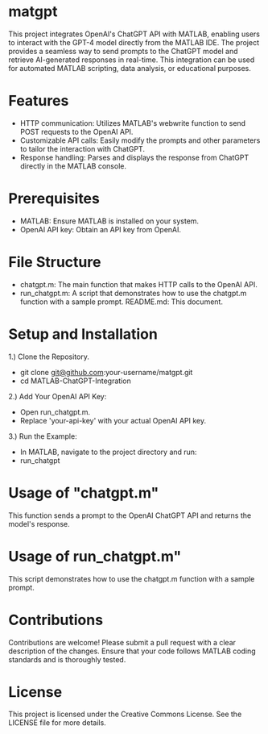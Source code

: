 # matgpt

This project integrates OpenAI's ChatGPT API with MATLAB, enabling users to interact with the GPT-4 model directly from the MATLAB IDE. The project provides a seamless way to send prompts to the ChatGPT model and retrieve AI-generated responses in real-time. This integration can be used for automated MATLAB scripting, data analysis, or educational purposes.

# Features
* HTTP communication: Utilizes MATLAB's webwrite function to send POST requests to the OpenAI API.
* Customizable API calls: Easily modify the prompts and other parameters to tailor the interaction with ChatGPT.
* Response handling: Parses and displays the response from ChatGPT directly in the MATLAB console.

# Prerequisites
* MATLAB: Ensure MATLAB is installed on your system.
* OpenAI API key: Obtain an API key from OpenAI.

# File Structure
* chatgpt.m: The main function that makes HTTP calls to the OpenAI API.
* run_chatgpt.m: A script that demonstrates how to use the chatgpt.m function with a sample prompt.
README.md: This document.

# Setup and Installation
1.) Clone the Repository.
* git clone git@github.com:your-username/matgpt.git
* cd MATLAB-ChatGPT-Integration

2.) Add Your OpenAI API Key:
* Open run_chatgpt.m.
* Replace 'your-api-key' with your actual OpenAI API key.

3.) Run the Example:
* In MATLAB, navigate to the project directory and run:
* run_chatgpt

# Usage of "chatgpt.m"
This function sends a prompt to the OpenAI ChatGPT API and returns the model's response.

# Usage of run_chatgpt.m"
This script demonstrates how to use the chatgpt.m function with a sample prompt.

# Contributions 
Contributions are welcome! Please submit a pull request with a clear description of the changes. Ensure that your code follows MATLAB coding standards and is thoroughly tested.

# License
This project is licensed under the Creative Commons License. See the LICENSE file for more details.
